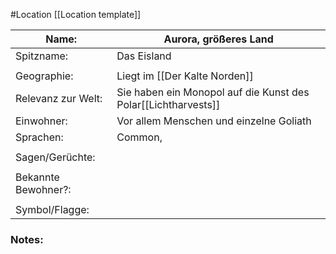 #Location [[Location template]]

| Name:               | Aurora,  größeres Land                                         |
| ------------------- | -------------------------------------------------------------- |
| Spitzname:          | Das Eisland                                                    |
|                     |                                                                |
| Geographie:         | Liegt im [[Der Kalte Norden]]                         |
| Relevanz zur Welt:  | Sie haben ein Monopol auf die Kunst des Polar[[Lichtharvests]] |
| Einwohner:          | Vor allem Menschen und einzelne Goliath                        |
| Sprachen:           | Common,                                                        |
|                     |                                                                |
| Sagen/Gerüchte:     |                                                                |
|                     |                                                                |
| Bekannte Bewohner?: |                                                                |
|                     |                                                                |
| Symbol/Flagge:      |                                                                |
### Notes:


